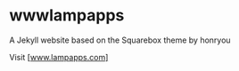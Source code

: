 # wwwlampapps
A Jekyll website based on the Squarebox theme by honryou

Visit [www.lampapps.com]

[www.lampapps.com]: http://www.lampapps.com
